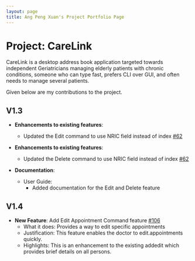 ```yaml
---
layout: page
title: Ang Peng Xuan's Project Portfolio Page
---
```


# Project: CareLink

CareLink is a desktop address book application targeted towards independent Geriatricians managing elderly patients with chronic conditions, someone who can type fast, prefers CLI over GUI, and often needs to manage several patients.

Given below are my contributions to the project.

## V1.3

* **Enhancements to existing features**:
  * Updated the Edit command to use NRIC field instead of index [\#62](https://github.com/AY2425S1-CS2103T-T13-4/tp/pull/58)


* **Enhancements to existing features**:
  * Updated the Delete command to use NRIC field instead of index [\#62](https://github.com/AY2425S1-CS2103T-T13-4/tp/pull/88)


* **Documentation**:
  * User Guide:
    * Added documentation for the Edit and Delete feature


## V1.4
* **New Feature**: Add Edit Appointment Command feature [\#106](https://github.com/AY2425S1-CS2103T-T13-4/tp/pull/147)
  * What it does: Provides a way to edit specific appointments
  * Justification: This feature enables the doctor to edit.appointments quickly.
  * Highlights: This is an enhancement to the existing addedit which provides brief details on all persons.

